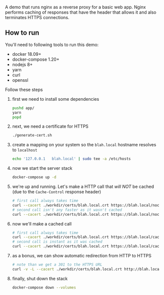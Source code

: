 A demo that runs nginx as a reverse proxy for a basic web app. Nginx performs caching of
responses that have the header that allows it and also terminates HTTPS connections.

## How to run

You'll need to following tools to run this demo:

 - docker 18.09+
 - docker-compose 1.20+
 - nodejs 8+
 - yarn
 - curl
 - openssl

Follow these steps

  1. first we need to install some dependencies
      ```bash
      pushd app/
      yarn
      popd
      ```
  1. next, we need a certificate for HTTPS
      ```bash
      ./generate-cert.sh
      ```
  1. create a mapping on your system so the `blah.local` hostname resolves to `localhost`
      ```bash
      echo '127.0.0.1   blah.local' | sudo tee -a /etc/hosts
      ```
  1. now we start the server stack
      ```bash
      docker-compose up -d
      ```
  1. we're up and running. Let's make a HTTP call that *will NOT* be cached (due to the `Cache-Control` response header)
      ```bash
      # first call always takes time
      curl --cacert ./workdir/certs/blah.local.crt https://blah.local/nocache
      # second call isn't any faster as it wasn't cached
      curl --cacert ./workdir/certs/blah.local.crt https://blah.local/nocache
      ```
  1. now we'll make a cached call
      ```bash
      # first call always takes time
      curl --cacert ./workdir/certs/blah.local.crt https://blah.local/cache
      # second call is instant as it was cached
      curl --cacert ./workdir/certs/blah.local.crt https://blah.local/cache
      ```
  1. as a bonus, we can show automatic redirection from HTTP to HTTPS
      ```bash
      # note than we get a 301 to the HTTPS URL
      curl -v -L --cacert ./workdir/certs/blah.local.crt http://blah.local/cache
      ```
  1. finally, shut down the stack
      ```bash
      docker-compose down --volumes
      ```
